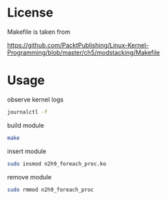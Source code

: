 # License

Makefile is taken from 

https://github.com/PacktPublishing/Linux-Kernel-Programming/blob/master/ch5/modstacking/Makefile


# Usage

observe kernel logs
```sh
journalctl -f
```

build module
```sh
make
```

insert module
```sh
sudo insmod n2h9_foreach_proc.ko
```

remove module
```sh
sudo rmmod n2h9_foreach_proc
```
